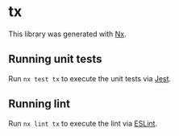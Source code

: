 # tx

This library was generated with [Nx](https://nx.dev).

## Running unit tests

Run `nx test tx` to execute the unit tests via [Jest](https://jestjs.io).

## Running lint

Run `nx lint tx` to execute the lint via [ESLint](https://eslint.org/).
